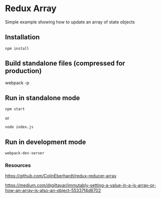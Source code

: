 # Redux Array

Simple example showing how to update an array of state objects

## Installation

`npm install`

## Build standalone files (compressed for production)

webpack -p

## Run in standalone mode

`npm start`

or

`node index.js`

## Run in development mode

`webpack-dev-server`


### Resources

https://github.com/ColinEberhardt/redux-reducer-array

https://medium.com/@giltayar/immutably-setting-a-value-in-a-js-array-or-how-an-array-is-also-an-object-55337f4d6702
